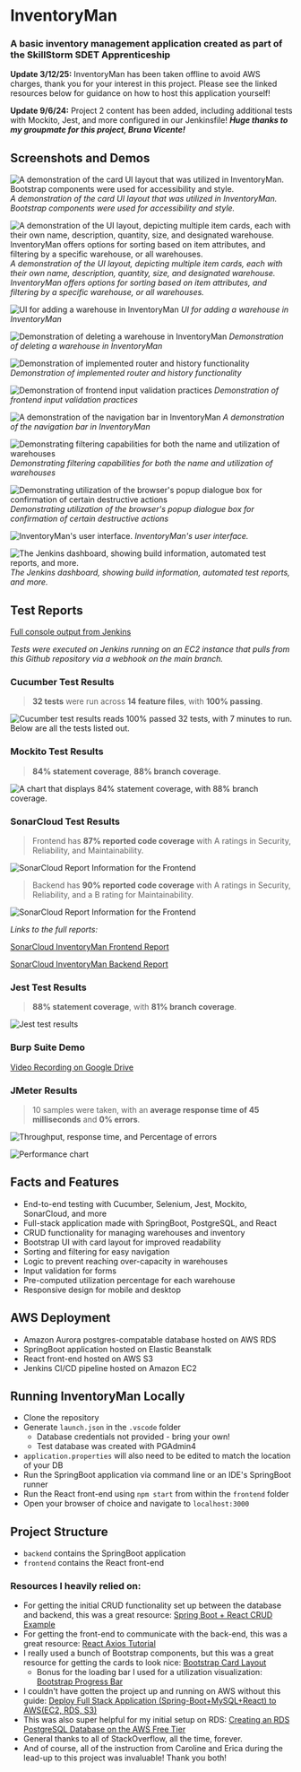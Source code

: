 # InventoryMan

### A basic inventory management application created as part of the SkillStorm SDET Apprenticeship

**Update 3/12/25:** InventoryMan has been taken offline to avoid AWS charges, thank you for your interest in this project. Please see the linked resources below for guidance on how to host this application yourself!

**Update 9/6/24:** Project 2 content has been added, including additional tests with Mockito, Jest, and more configured in our Jenkinsfile! ***Huge thanks to my groupmate for this project, Bruna Vicente!***

## Screenshots and Demos

![A demonstration of the card UI layout that was utilized in InventoryMan. Bootstrap components were used for accessibility and style.](readme_attachments/warehouse_cards.png)
*A demonstration of the card UI layout that was utilized in InventoryMan. Bootstrap components were used for accessibility and style.*

![A demonstration of the UI layout, depicting multiple item cards, each with their own name, description, quantity, size, and designated warehouse. InventoryMan offers options for sorting based on item attributes, and filtering by a specific warehouse, or all warehouses.](readme_attachments/item_cards.png)
*A demonstration of the UI layout, depicting multiple item cards, each with their own name, description, quantity, size, and designated warehouse. InventoryMan offers options for sorting based on item attributes, and filtering by a specific warehouse, or all warehouses.*

![UI for adding a warehouse in InventoryMan](readme_attachments/create.png)
*UI for adding a warehouse in InventoryMan*

![Demonstration of deleting a warehouse in InventoryMan](readme_attachments/delete.gif)
*Demonstration of deleting a warehouse in InventoryMan*

![Demonstration of implemented router and history functionality](readme_attachments/history.gif)
*Demonstration of implemented router and history functionality*

![Demonstration of frontend input validation practices](readme_attachments/inputvalidation.gif)
*Demonstration of frontend input validation practices*

![A demonstration of the navigation bar in InventoryMan](readme_attachments/navigation.gif)
*A demonstration of the navigation bar in InventoryMan*

![Demonstrating filtering capabilities for both the name and utilization of warehouses](readme_attachments/organize.gif)
*Demonstrating filtering capabilities for both the name and utilization of warehouses*

![Demonstrating utilization of the browser's popup dialogue box for confirmation of certain destructive actions](readme_attachments/userconfirmation.gif)
*Demonstrating utilization of the browser's popup dialogue box for confirmation of certain destructive actions*

![InventoryMan's user interface.](readme_attachments/ui.png)
*InventoryMan's user interface.*

![The Jenkins dashboard, showing build information, automated test reports, and more.](readme_attachments/jenkins.png)
*The Jenkins dashboard, showing build information, automated test reports, and more.*

## Test Reports

[Full console output from Jenkins](readme_attachments/im_cicd_output.txt)

*Tests were executed on Jenkins running on an EC2 instance that pulls from this Github repository via a webhook on the main branch.*

### Cucumber Test Results

> **32 tests** were run across **14 feature files**, with **100% passing**.

![Cucumber test results reads 100% passed 32 tests, with 7 minutes to run. Below are all the tests listed out.](readme_attachments/cucumber_results.png)

### Mockito Test Results
> **84% statement coverage**, **88% branch coverage**.

![A chart that displays 84% statement coverage, with 88% branch coverage.](readme_attachments/jacoco_mockito_results.png)

### SonarCloud Test Results

> Frontend has **87% reported code coverage** with A ratings in Security, Reliability, and Maintainability.

![SonarCloud Report Information for the Frontend](readme_attachments/sonarcloud_frontend.png)

> Backend has **90% reported code coverage** with A ratings in Security, Reliability, and a B rating for Maintainability.

![SonarCloud Report Information for the Frontend](readme_attachments/sonarcloud_backend.png)

*Links to the full reports:*

[SonarCloud InventoryMan Frontend Report](https://sonarcloud.io/summary/overall?id=salmoncore_InventoryMan)

[SonarCloud InventoryMan Backend Report](https://sonarcloud.io/summary/overall?id=salmoncore_inventoryman-backend)

### Jest Test Results

> **88% statement coverage**, with **81% branch coverage**.

![Jest test results](readme_attachments/jest_results.png)

### Burp Suite Demo

[Video Recording on Google Drive](https://drive.google.com/file/d/1gKqvzeaNlauKmKzCstGmns3A_ZwsYgZ2/view?usp=sharing)

### JMeter Results

> 10 samples were taken, with an **average response time of 45 milliseconds** and **0% errors**.

![Throughput, response time, and Percentage of errors](readme_attachments/jmeter_graphs.png)

![Performance chart](readme_attachments/jmeter_chart.png)

## Facts and Features
 - End-to-end testing with Cucumber, Selenium, Jest, Mockito, SonarCloud, and more
 - Full-stack application made with SpringBoot, PostgreSQL, and React
 - CRUD functionality for managing warehouses and inventory
 - Bootstrap UI with card layout for improved readability
 - Sorting and filtering for easy navigation
 - Logic to prevent reaching over-capacity in warehouses
 - Input validation for forms
 - Pre-computed utilization percentage for each warehouse
 - Responsive design for mobile and desktop

## AWS Deployment
 - Amazon Aurora postgres-compatable database hosted on AWS RDS
 - SpringBoot application hosted on Elastic Beanstalk
 - React front-end hosted on AWS S3
 - Jenkins CI/CD pipeline hosted on Amazon EC2

## Running InventoryMan Locally
 - Clone the repository
 - Generate `launch.json` in the `.vscode` folder
   - Database credentials not provided - bring your own!
   - Test database was created with PGAdmin4
 - `application.properties` will also need to be edited to match the location of your DB
 - Run the SpringBoot application via command line or an IDE's SpringBoot runner
 - Run the React front-end using `npm start` from within the `frontend` folder
 - Open your browser of choice and navigate to `localhost:3000`

## Project Structure
 - `backend` contains the SpringBoot application
 - `frontend` contains the React front-end

### Resources I heavily relied on:
 - For getting the initial CRUD functionality set up between the database and backend, this was a great resource: [Spring Boot + React CRUD Example](https://www.bezkoder.com/spring-boot-react-postgresql/)
 - For getting the front-end to communicate with the back-end, this was a great resource: [React Axios Tutorial](https://www.bezkoder.com/react-axios/)
 - I really used a bunch of Bootstrap components, but this was a great resource for getting the cards to look nice: [Bootstrap Card Layout](https://getbootstrap.com/docs/4.0/components/card/) 
   - Bonus for the loading bar I used for a utilization visualization: [Bootstrap Progress Bar](https://getbootstrap.com/docs/4.0/components/progress/)
 - I couldn't have gotten the project up and running on AWS without this guide: [Deploy Full Stack Application (Spring-Boot+MySQL+React) to AWS(EC2, RDS, S3)](https://www.youtube.com/watch?v=YC7NBNICGeY)
 - This was also super helpful for my initial setup on RDS: [Creating an RDS PostgreSQL Database on the AWS Free Tier](https://www.youtube.com/watch?v=I_fTQTsz2nQ)
 - General thanks to all of StackOverflow, all the time, forever.
 - And of course, all of the instruction from Caroline and Erica during the lead-up to this project was invaluable! Thank you both!
